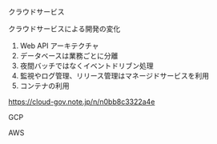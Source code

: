 クラウドサービス

クラウドサービスによる開発の変化

1. Web API アーキテクチャ
2. データベースは業務ごとに分離
3. 夜間バッチではなくイベントドリブン処理
4. 監視やログ管理、リリース管理はマネージドサービスを利用
5. コンテナの利用

https://cloud-gov.note.jp/n/n0bb8c3322a4e

GCP

AWS
